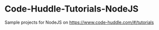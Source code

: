 # Code-Huddle-Tutorials-NodeJS
Sample projects for NodeJS on https://www.code-huddle.com/#/tutorials
